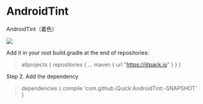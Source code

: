 # AndroidTint
AndroidTint（着色）

[![](https://jitpack.io/v/iQuick/AndroidTint.svg)](https://jitpack.io/#iQuick/AndroidTint)

Add it in your root build.gradle at the end of repositories:
>	allprojects {
>		repositories {
>			...
>			maven { url "https://jitpack.io" }
>		}
>	}


Step 2. Add the dependency

>   dependencies {
>	        compile 'com.github.iQuick:AndroidTint:-SNAPSHOT'
>	}
